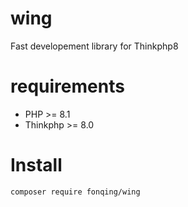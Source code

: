 # wing

Fast developement library for Thinkphp8

# requirements

- PHP >= 8.1
- Thinkphp >= 8.0

# Install

```
composer require fonqing/wing
```

